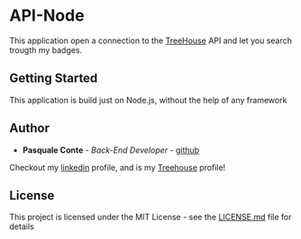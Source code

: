 # API-Node

This application open a connection to the [TreeHouse](https://teamtreehouse.com/pasqualeconte.json) API and let you search trougth my badges.

## Getting Started

This application is build just on Node.js, without the help of any framework

## Author

* **Pasquale Conte** - *Back-End Developer* - [github](https://github.com/contepas)

Checkout my [linkedin](https://www.linkedin.com/in/pasqualeconte/) profile, and is my [Treehouse](https://teamtreehouse.com/pasqualeconte) profile!

## License

This project is licensed under the MIT License - see the [LICENSE.md](LICENSE.md) file for details


